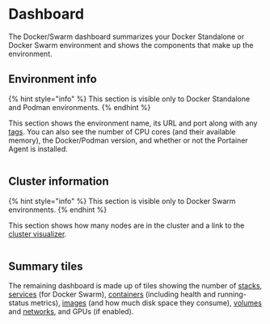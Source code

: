 # Dashboard

The Docker/Swarm dashboard summarizes your Docker Standalone or Docker Swarm environment and shows the components that make up the environment.&#x20;

## Environment info

{% hint style="info" %}
This section is visible only to Docker Standalone and Podman environments.
{% endhint %}

This section shows the environment name, its URL and port along with any [tags](../../admin/environments/tags.md#tagging-an-environment). You can also see the number of CPU cores (and their available memory), the Docker/Podman version, and whether or not the Portainer Agent is installed.&#x20;

<figure><img src="../../.gitbook/assets/2.15-docker-standalone-dashboard.png" alt=""><figcaption></figcaption></figure>

## Cluster information

{% hint style="info" %}
This section is visible only to Docker Swarm environments.
{% endhint %}

This section shows how many nodes are in the cluster and a link to the [cluster visualizer](swarm/cluster-visualizer.md).

<figure><img src="../../.gitbook/assets/2.15-docker-dashboard-swarm.png" alt=""><figcaption></figcaption></figure>

## Summary tiles

The remaining dashboard is made up of tiles showing the number of [stacks](stacks/), [services](services/) (for Docker Swarm), [containers](containers/) (including health and running-status metrics), [images](images/) (and how much disk space they consume), [volumes](volumes/) and [networks](networks/), and GPUs (if enabled).

<figure><img src="../../.gitbook/assets/2.15-docker-dashboard-tiles.png" alt=""><figcaption></figcaption></figure>

